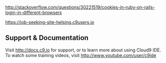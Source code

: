 

http://stackoverflow.com/questions/30221519/cookies-in-ruby-on-rails-login-in-different-browsers

https://job-seeking-site-helsing.c9users.io



## Support & Documentation

Visit http://docs.c9.io for support, or to learn more about using Cloud9 IDE. 
To watch some training videos, visit http://www.youtube.com/user/c9ide
